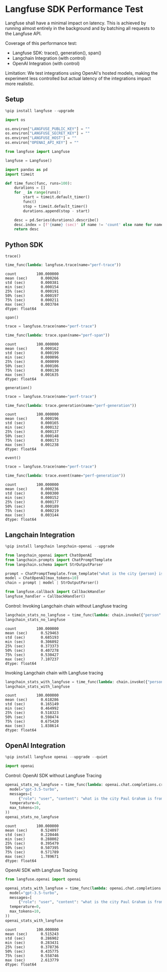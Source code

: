 # Langfuse SDK Performance Test

Langfuse shall have a minimal impact on latency. This is achieved by running almost entirely in the background and by batching all requests to the Langfuse API.

Coverage of this performance test:
- Langfuse SDK: trace(), generation(), span()
- Langchain Integration (with control)
- OpenAI Integration (with control)

Limitation: We test integrations using OpenAI's hosted models, making the experiment less controlled but actual latency of the integrations impact more realistic.

## Setup


```python
%pip install langfuse --upgrade
```


```python
import os

os.environ["LANGFUSE_PUBLIC_KEY"] = ""
os.environ["LANGFUSE_SECRET_KEY"] = ""
os.environ["LANGFUSE_HOST"] = ""
os.environ["OPENAI_API_KEY"] = ""
```


```python
from langfuse import Langfuse

langfuse = Langfuse()
```


```python
import pandas as pd
import timeit

def time_func(func, runs=100):
    durations = []
    for _ in range(runs):
        start = timeit.default_timer()
        func()
        stop = timeit.default_timer()
        durations.append(stop - start)

    desc = pd.Series(durations).describe()
    desc.index = [f'{name} (sec)' if name != 'count' else name for name in desc.index]
    return desc
```

## Python SDK

`trace()`


```python
time_func(lambda: langfuse.trace(name="perf-trace"))
```




    count         100.000000
    mean (sec)      0.000266
    std (sec)       0.000381
    min (sec)       0.000154
    25% (sec)       0.000191
    50% (sec)       0.000197
    75% (sec)       0.000211
    max (sec)       0.003784
    dtype: float64



`span()`


```python
trace = langfuse.trace(name="perf-trace")

time_func(lambda: trace.span(name="perf-span"))
```




    count         100.000000
    mean (sec)      0.000162
    std (sec)       0.000199
    min (sec)       0.000096
    25% (sec)       0.000099
    50% (sec)       0.000106
    75% (sec)       0.000130
    max (sec)       0.001635
    dtype: float64



`generation()`


```python
trace = langfuse.trace(name="perf-trace")

time_func(lambda: trace.generation(name="perf-generation"))
```




    count         100.000000
    mean (sec)      0.000196
    std (sec)       0.000165
    min (sec)       0.000132
    25% (sec)       0.000137
    50% (sec)       0.000148
    75% (sec)       0.000173
    max (sec)       0.001238
    dtype: float64



`event()`


```python
trace = langfuse.trace(name="perf-trace")

time_func(lambda: trace.event(name="perf-generation"))
```




    count         100.000000
    mean (sec)      0.000236
    std (sec)       0.000300
    min (sec)       0.000152
    25% (sec)       0.000177
    50% (sec)       0.000189
    75% (sec)       0.000219
    max (sec)       0.003144
    dtype: float64



## Langchain Integration


```python
%pip install langchain langchain-openai --upgrade
```


```python
from langchain_openai import ChatOpenAI
from langchain.prompts import ChatPromptTemplate
from langchain.schema import StrOutputParser

prompt = ChatPromptTemplate.from_template("what is the city {person} is from?")
model = ChatOpenAI(max_tokens=10)
chain = prompt | model | StrOutputParser()
```


```python
from langfuse.callback import CallbackHandler
langfuse_handler = CallbackHandler()
```

Control: Invoking Langchain chain without Langfuse tracing


```python
langchain_stats_no_langfuse = time_func(lambda: chain.invoke({"person":"Paul Graham"}))
langchain_stats_no_langfuse
```




    count         100.000000
    mean (sec)      0.529463
    std (sec)       0.685193
    min (sec)       0.306092
    25% (sec)       0.373373
    50% (sec)       0.407278
    75% (sec)       0.530427
    max (sec)       7.107237
    dtype: float64



Invoking Langchain chain with Langfuse tracing


```python
langchain_stats_with_langfuse = time_func(lambda: chain.invoke({"person":"Paul Graham"}, {"callbacks":[langfuse_handler]}))
langchain_stats_with_langfuse
```




    count         100.000000
    mean (sec)      0.618286
    std (sec)       0.165149
    min (sec)       0.464992
    25% (sec)       0.518323
    50% (sec)       0.598474
    75% (sec)       0.675420
    max (sec)       1.838614
    dtype: float64



## OpenAI Integration


```python
%pip install langfuse openai --upgrade --quiet
```


```python
import openai
```

Control: OpenAI SDK without Langfuse Tracing


```python
openai_stats_no_langfuse = time_func(lambda: openai.chat.completions.create(
  model="gpt-3.5-turbo",
  messages=[
      {"role": "user", "content": "what is the city Paul Graham is from?"}],
  temperature=0,
  max_tokens=10,
))
openai_stats_no_langfuse
```




    count         100.000000
    mean (sec)      0.524097
    std (sec)       0.220446
    min (sec)       0.288002
    25% (sec)       0.395479
    50% (sec)       0.507395
    75% (sec)       0.571789
    max (sec)       1.789671
    dtype: float64



OpenAI SDK with Langfuse Tracing


```python
from langfuse.openai import openai
```


```python
openai_stats_with_langfuse = time_func(lambda: openai.chat.completions.create(
  model="gpt-3.5-turbo",
  messages=[
      {"role": "user", "content": "what is the city Paul Graham is from?"}],
  temperature=0,
  max_tokens=10,
))
openai_stats_with_langfuse
```




    count         100.000000
    mean (sec)      0.515243
    std (sec)       0.286902
    min (sec)       0.283431
    25% (sec)       0.378736
    50% (sec)       0.435775
    75% (sec)       0.558746
    max (sec)       2.613779
    dtype: float64



